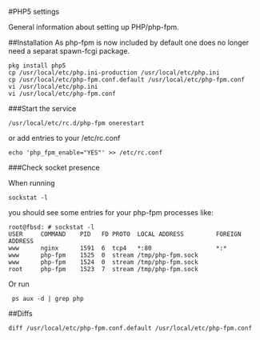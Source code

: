 #PHP5 settings

General information about setting up PHP/php-fpm.

##Installation
As php-fpm is now included by default one does no longer need a separat spawn-fcgi package.

    pkg install php5
    cp /usr/local/etc/php.ini-production /usr/local/etc/php.ini
    cp /usr/local/etc/php-fpm.conf.default /usr/local/etc/php-fpm.conf
    vi /usr/local/etc/php.ini
    vi /usr/local/etc/php-fpm.conf

###Start the service
    
    /usr/local/etc/rc.d/php-fpm onerestart
    
or add entries to your /etc/rc.conf

    echo 'php_fpm_enable="YES"' >> /etc/rc.conf

###Check socket presence

When running

    sockstat -l

you should see some entries for your php-fpm processes like:

    root@fbsd: # sockstat -l
    USER     COMMAND    PID   FD PROTO  LOCAL ADDRESS         FOREIGN ADDRESS      
    www      nginx      1591  6  tcp4   *:80                  *:*
    www      php-fpm    1525  0  stream /tmp/php-fpm.sock
    www      php-fpm    1524  0  stream /tmp/php-fpm.sock
    root     php-fpm    1523  7  stream /tmp/php-fpm.sock

Or run
     
     ps aux -d | grep php

##Diffs

    diff /usr/local/etc/php-fpm.conf.default /usr/local/etc/php-fpm.conf
